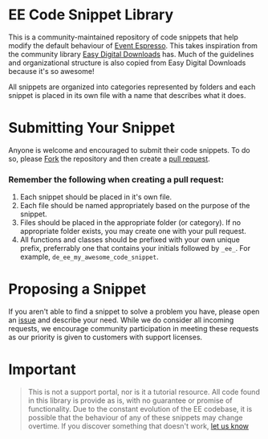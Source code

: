 # EE Code Snippet Library
This is a community-maintained repository of code snippets that help modify the default behaviour of [Event Espresso](http://eventespresso.com).  This takes inspiration from the community library [Easy Digital Downloads](https://easydigitaldownloads.com/) has.  Much of the guidelines and organizational structure is also copied from Easy Digital Downloads because it's so awesome!

All snippets are organized into categories represented by folders and each snippet is placed in its own file with a name that describes what it does.

# Submitting Your Snippet
Anyone is welcome and encouraged to submit their code snippets.  To do so, please [Fork](https://github.com/eventespresso/ee-code-snippet-library/fork) the repository and then create a [pull request](https://github.com/eventespresso/ee-code-snippet-library/compare/).

### Remember the following when creating a pull request:

1. Each snippet should be placed in it's own file.
2. Each file should be named appropriately based on the purpose of the snippet.
3. Files should be placed in the appropriate folder (or category).  If no appropriate folder exists, you may create one with your pull request.
4. All functions and classes should be prefixed with your own unique prefix, preferrably one that contains your initials followed by `_ee_`. For example, `de_ee_my_awesome_code_snippet`.

# Proposing a Snippet

If you aren't able to find a snippet to solve a problem you have, please open an [issue](https://github.com/eventespresso/ee-code-snippet-library/issues) and describe your need.  While we do consider all incoming requests, we encourage community participation in meeting these requests as our priority is given to customers with support licenses.

# Important

> This is not a support portal, nor is it a tutorial resource.  All code found in this library is provide as is, with no guarantee or promise of functionality.  Due to the constant evolution of the EE codebase, it is possible that the behaviour of any of these snippets may change overtime.  If you discover something that doesn't work, [let us know](https://github.com/eventespresso/ee-code-snippet-library/issues)
